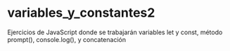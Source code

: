 # variables_y_constantes2
 Ejercicios de JavaScript donde se trabajarán variables let y const, método prompt(), console.log(), y concatenación
